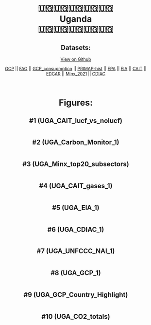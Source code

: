 
<center>
<h1 align="center">
🇺🇬🇺🇬🇺🇬🇺🇬🇺🇬
<br>
Uganda
<br>
🇺🇬🇺🇬🇺🇬🇺🇬🇺🇬
</h1>
<h2>Datasets:</h2>
<p><a href="https://github.com/dquintani/GreenhouseData/tree/master/country_data/UGA_Uganda/data">View on Github</a>
<br></p><p><a href="data/UGA_GCP.csv">GCP</a> || <a href="data/UGA_FAO.csv">FAO</a> || <a href="data/UGA_GCP_consupmption.csv">GCP_consupmption</a> || <a href="data/UGA_PRIMAP-hist.csv">PRIMAP-hist</a> || <a href="data/UGA_EPA.csv">EPA</a> || <a href="data/UGA_EIA.csv">EIA</a> || <a href="data/UGA_CAIT.csv">CAIT</a> || <a href="data/UGA_EDGAR.csv">EDGAR</a> || <a href="data/UGA_Minx_2021.csv">Minx_2021</a> || <a href="data/UGA_CDIAC.csv">CDIAC</a></p><p><br></p>
<h1>Figures:</h1><h2>#1 (UGA_CAIT_lucf_vs_nolucf)</h2>
<p><img alt="" src="figures/UGA_CAIT_lucf_vs_nolucf.png" /></p><h2>#2 (UGA_Carbon_Monitor_1)</h2>
<p><img alt="" src="figures/UGA_Carbon_Monitor_1.png" /></p><h2>#3 (UGA_Minx_top20_subsectors)</h2>
<p><img alt="" src="figures/UGA_Minx_top20_subsectors.png" /></p><h2>#4 (UGA_CAIT_gases_1)</h2>
<p><img alt="" src="figures/UGA_CAIT_gases_1.png" /></p><h2>#5 (UGA_EIA_1)</h2>
<p><img alt="" src="figures/UGA_EIA_1.png" /></p><h2>#6 (UGA_CDIAC_1)</h2>
<p><img alt="" src="figures/UGA_CDIAC_1.png" /></p><h2>#7 (UGA_UNFCCC_NAI_1)</h2>
<p><img alt="" src="figures/UGA_UNFCCC_NAI_1.png" /></p><h2>#8 (UGA_GCP_1)</h2>
<p><img alt="" src="figures/UGA_GCP_1.png" /></p><h2>#9 (UGA_GCP_Country_Highlight)</h2>
<p><img alt="" src="figures/UGA_GCP_Country_Highlight.png" /></p><h2>#10 (UGA_CO2_totals)</h2>
<p><img alt="" src="figures/UGA_CO2_totals.png" /></p>